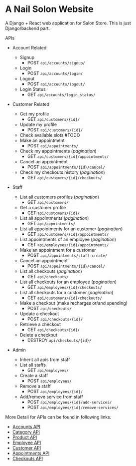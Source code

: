 # A Nail Solon Website
A Django + React web application for Salon Store. 
This is just Django/backend part.

APIs
- Account Related
    - Signup
        - POST `api/accounts/signup/`  
    - Login
        - POST `api/accounts/login/` 
    - Logout
        - POST `api/accounts/logout/` 
    - Login Status
        - GET `api/accounts/login_status/` 
        
    
- Customer Related
    - Get my profile
        - GET `api/customers/{id}/`
    - Update my profile
        - POST `api/customers/{id}/`
    - Check available slots #TODO
    - Make an appointment
        - POST `api/appointments/`
    - Check my appointments (_pagination_)
        - GET `api/customers/{id}/appointments/`
    - Cancel an appointment
        - POST `api/appointments/{id}/cancel/`
    - Check my checkouts history (_pagination_)
        - GET `api/customers/{id}/checkouts/`
    


- Staff
    - List all customers profiles (_pagination_)
        - GET `api/customers/` 
    - Get a customer profile
        - GET `api/customers/{id}/`
    - List all appointments (_pagination_)
        - GET `api/appointments/`
    - List all appointments for an customer (_pagination_)
        - GET `api/customers/{id}/appointments/`
    - List appointments of an employee (_pagination_)
        - GET `api/employees/{id}/appointments/`    
    - Make an appointment for a customer
        - POST `api/appointments/staff-create/`
    - Cancel an appointment
        - POST `api/appointments/{id}/cancel/`
    - List all checkouts (_pagination_)
        - GET `api/checkouts/`
    - List all checkouts for an employee (_pagination_)
        - GET `api/employees/{id}/checkouts/`
    - List all checkouts for a customer (_pagination_)
        - GET `api/customers/{id}/checkouts/`
    - Make a checkout (make recharges or/and spending)
        - POST `api/checkouts/`
    - Update a checkout
        - POST `api/checkouts/{id}/`
    - Retrieve a checkout
        - GET `api/checkouts/{id}/`
    - Delete a checkout
        - DESTROY `api/checkouts/{id}/`
        
        
- Admin
    - Inherit all apis from staff
    - List all staffs
        - GET `api/employees/`
    - Create a staff
        - POST `api/employees/`
    - Remove a staff
        - POST `api/employees/{id}/`
    - Add/remove service from staff
        - POST `api/employees/{id}/add-services/`
        - POST `api/employees/{id}/remove-services/`
    
    
More Detail for APIs can be found in following links.
- [Accounts API](https://github.com/hobyfrezk/danni_web/blob/main/accounts/README.md)
- [Category API](https://github.com/hobyfrezk/danni_web/blob/main/categories/README.md)
- [Product API](https://github.com/hobyfrezk/danni_web/blob/main/products/README.md)
- [Employee API](https://github.com/hobyfrezk/danni_web/blob/main/employees/README.md)
- [Customer API](https://github.com/hobyfrezk/danni_web/blob/main/customers/README.md)
- [Appointments API](https://github.com/hobyfrezk/danni_web/blob/main/appointments/README.md)
- [Checkouts API](https://github.com/hobyfrezk/danni_web/blob/main/checouts/README.md)
